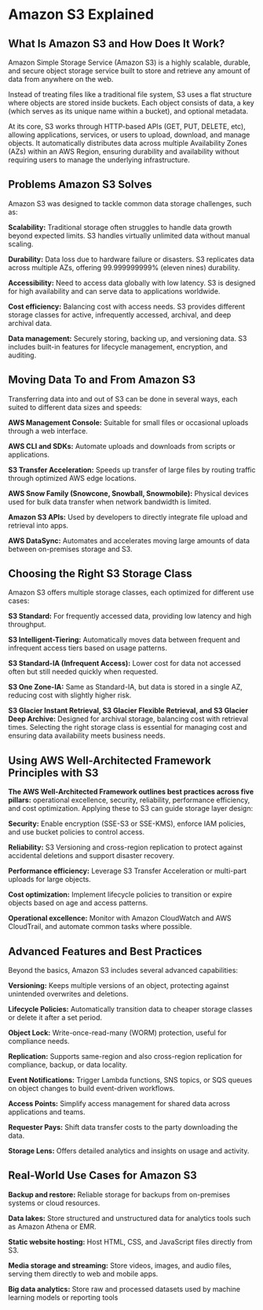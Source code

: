 # Amazon S3 Explained

## What Is Amazon S3 and How Does It Work?
Amazon Simple Storage Service (Amazon S3) is a highly scalable, durable, and secure object storage service built to store and retrieve any amount of data from anywhere on the web. 

Instead of treating files like a traditional file system, S3 uses a flat structure where objects are stored inside buckets. Each object consists of data, a key (which serves as its unique name within a bucket), and optional metadata.

At its core, S3 works through HTTP-based APIs (GET, PUT, DELETE, etc), allowing applications, services, or users to upload, download, and manage objects. It automatically distributes data across multiple Availability Zones (AZs) within an AWS Region, ensuring durability and availability without requiring users to manage the underlying infrastructure.

## Problems Amazon S3 Solves
Amazon S3 was designed to tackle common data storage challenges, such as:

**Scalability:** Traditional storage often struggles to handle data growth beyond expected limits. S3 handles virtually unlimited data without manual scaling.

**Durability:** Data loss due to hardware failure or disasters. S3 replicates data across multiple AZs, offering 99.999999999% (eleven nines) durability.

**Accessibility:** Need to access data globally with low latency. S3 is designed for high availability and can serve data to applications worldwide.

**Cost efficiency:** Balancing cost with access needs. S3 provides different storage classes for active, infrequently accessed, archival, and deep archival data.

**Data management:** Securely storing, backing up, and versioning data. S3 includes built-in features for lifecycle management, encryption, and auditing.

## Moving Data To and From Amazon S3
Transferring data into and out of S3 can be done in several ways, each suited to different data sizes and speeds:

**AWS Management Console:** Suitable for small files or occasional uploads through a web interface.

**AWS CLI and SDKs:** Automate uploads and downloads from scripts or applications.

**S3 Transfer Acceleration:** Speeds up transfer of large files by routing traffic through optimized AWS edge locations.

**AWS Snow Family (Snowcone, Snowball, Snowmobile):** Physical devices used for bulk data transfer when network bandwidth is limited.

**Amazon S3 APIs:** Used by developers to directly integrate file upload and retrieval into apps.

**AWS DataSync:** Automates and accelerates moving large amounts of data between on-premises storage and S3.

## Choosing the Right S3 Storage Class
Amazon S3 offers multiple storage classes, each optimized for different use cases:

**S3 Standard:** For frequently accessed data, providing low latency and high throughput.

**S3 Intelligent-Tiering:** Automatically moves data between frequent and infrequent access tiers based on usage patterns.

**S3 Standard-IA (Infrequent Access):** Lower cost for data not accessed often but still needed quickly when requested.

**S3 One Zone-IA:** Same as Standard-IA, but data is stored in a single AZ, reducing cost with slightly higher risk.

**S3 Glacier Instant Retrieval, S3 Glacier Flexible Retrieval, and S3 Glacier Deep Archive:** Designed for archival storage, balancing cost with retrieval times.
Selecting the right storage class is essential for managing cost and ensuring data availability meets business needs.

## Using AWS Well-Architected Framework Principles with S3
**The AWS Well-Architected Framework outlines best practices across five pillars:** operational excellence, security, reliability, performance efficiency, and cost optimization. Applying these to S3 can guide storage layer design:

**Security:** Enable encryption (SSE-S3 or SSE-KMS), enforce IAM policies, and use bucket policies to control access.

**Reliability:** S3 Versioning and cross-region replication to protect against accidental deletions and support disaster recovery.

**Performance efficiency:** Leverage S3 Transfer Acceleration or multi-part uploads for large objects.

**Cost optimization:** Implement lifecycle policies to transition or expire objects based on age and access patterns.

**Operational excellence:** Monitor with Amazon CloudWatch and AWS CloudTrail, and automate common tasks where possible.

## Advanced Features and Best Practices
Beyond the basics, Amazon S3 includes several advanced capabilities:

**Versioning:** Keeps multiple versions of an object, protecting against unintended overwrites and deletions.

**Lifecycle Policies:** Automatically transition data to cheaper storage classes or delete it after a set period.

**Object Lock:** Write-once-read-many (WORM) protection, useful for compliance needs.

**Replication:** Supports same-region and also cross-region replication for compliance, backup, or data locality.

**Event Notifications:** Trigger Lambda functions, SNS topics, or SQS queues on object changes to build event-driven workflows.

**Access Points:** Simplify access management for shared data across applications and teams.

**Requester Pays:** Shift data transfer costs to the party downloading the data.

**Storage Lens:** Offers detailed analytics and insights on usage and activity.

## Real-World Use Cases for Amazon S3
**Backup and restore:** Reliable storage for backups from on-premises systems or cloud resources.

**Data lakes:** Store structured and unstructured data for analytics tools such as Amazon Athena or EMR.

**Static website hosting:** Host HTML, CSS, and JavaScript files directly from S3.

**Media storage and streaming:** Store videos, images, and audio files, serving them directly to web and mobile apps.

**Big data analytics:** Store raw and processed datasets used by machine learning models or reporting tools




